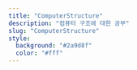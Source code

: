 ```yaml
---
title: "ComputerStructure"
description: "컴퓨터 구조에 대한 공부"
slug: "ComputerStructure"
style:
  background: "#2a9d8f"
  color: "#fff"
---
```

